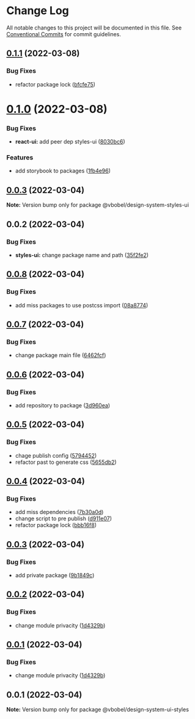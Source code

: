 # Change Log

All notable changes to this project will be documented in this file.
See [Conventional Commits](https://conventionalcommits.org) for commit guidelines.

## [0.1.1](https://github.com/Vbobell/design-system/compare/@vbobel/design-system-styles-ui@0.1.0...@vbobel/design-system-styles-ui@0.1.1) (2022-03-08)


### Bug Fixes

* refactor package lock ([bfcfe75](https://github.com/Vbobell/design-system/commit/bfcfe75b9310ad38de4ff255aca1fb53419e55fb))





# [0.1.0](https://github.com/Vbobell/design-system/compare/@vbobel/design-system-styles-ui@0.0.3...@vbobel/design-system-styles-ui@0.1.0) (2022-03-08)


### Bug Fixes

* **react-ui:** add peer dep styles-ui ([8030bc6](https://github.com/Vbobell/design-system/commit/8030bc6f16e4be2283914b872de0a79b6f915860))


### Features

* add storybook to packages ([1fb4e96](https://github.com/Vbobell/design-system/commit/1fb4e96a10ec8401091f6b60aaccaddc16099a20))





## [0.0.3](https://github.com/Vbobell/design-system/compare/@vbobel/design-system-styles-ui@0.0.2...@vbobel/design-system-styles-ui@0.0.3) (2022-03-04)

**Note:** Version bump only for package @vbobel/design-system-styles-ui





## 0.0.2 (2022-03-04)


### Bug Fixes

* **styles-ui:** change package name and path ([35f2fe2](https://github.com/Vbobell/design-system/commit/35f2fe275942e61918eb7b4a13af93347c26e0fc))





## [0.0.8](https://github.com/Vbobell/design-system/compare/@vbobel/design-system-ui-styles@0.0.7...@vbobel/design-system-ui-styles@0.0.8) (2022-03-04)


### Bug Fixes

* add miss packages to use postcss import ([08a8774](https://github.com/Vbobell/design-system/commit/08a8774be233b95688f9517117336cc54f7b3044))





## [0.0.7](https://github.com/Vbobell/design-system/compare/@vbobel/design-system-ui-styles@0.0.6...@vbobel/design-system-ui-styles@0.0.7) (2022-03-04)


### Bug Fixes

* change package main file ([6462fcf](https://github.com/Vbobell/design-system/commit/6462fcf0bc9b78454ab7e6d0ee1a0e71f7c25813))





## [0.0.6](https://github.com/Vbobell/design-system/compare/@vbobel/design-system-ui-styles@0.0.5...@vbobel/design-system-ui-styles@0.0.6) (2022-03-04)


### Bug Fixes

* add repository to package ([3d960ea](https://github.com/Vbobell/design-system/commit/3d960eaa2c2e4030769517f2b562705fb5dd97df))





## [0.0.5](https://github.com/Vbobell/design-system/compare/@vbobel/design-system-ui-styles@0.0.4...@vbobel/design-system-ui-styles@0.0.5) (2022-03-04)


### Bug Fixes

* chage publish config ([5794452](https://github.com/Vbobell/design-system/commit/5794452e65c5c84b06c135ac2f88169e581df8a1))
* refactor past to generate css ([5655db2](https://github.com/Vbobell/design-system/commit/5655db2b0739294797c609125844fb1f33998e6c))





## [0.0.4](https://github.com/Vbobell/design-system/compare/@vbobel/design-system-ui-styles@0.0.3...@vbobel/design-system-ui-styles@0.0.4) (2022-03-04)


### Bug Fixes

* add miss dependencies ([7b30a0d](https://github.com/Vbobell/design-system/commit/7b30a0d9b3216b4e4947730ced3431ae1df78bab))
* change script to pre publish ([d911e07](https://github.com/Vbobell/design-system/commit/d911e07af6a4d09e848130e5ec6d9fc9e44bbc3d))
* refactor package lock ([bbb16f8](https://github.com/Vbobell/design-system/commit/bbb16f840716e09bd34133843ffe4afc10068ed9))





## [0.0.3](https://github.com/Vbobell/design-system/compare/@vbobel/design-system-ui-styles@0.0.2...@vbobel/design-system-ui-styles@0.0.3) (2022-03-04)


### Bug Fixes

* add private package ([9b1849c](https://github.com/Vbobell/design-system/commit/9b1849ccbf2707e087862f5a3cc2ced4642a91c7))





## [0.0.2](https://github.com/Vbobell/design-system/compare/@vbobel/design-system-ui-styles@0.0.1...@vbobel/design-system-ui-styles@0.0.2) (2022-03-04)


### Bug Fixes

* change module privacity ([1d4329b](https://github.com/Vbobell/design-system/commit/1d4329b134cdd22496b42844cea7ad0907ba50d1))





## [0.0.1](https://github.com/Vbobell/design-system/compare/@vbobel/design-system-ui-styles@0.0.1...@vbobel/design-system-ui-styles@0.0.1) (2022-03-04)


### Bug Fixes

* change module privacity ([1d4329b](https://github.com/Vbobell/design-system/commit/1d4329b134cdd22496b42844cea7ad0907ba50d1))





## 0.0.1 (2022-03-04)

**Note:** Version bump only for package @vbobel/design-system-ui-styles
